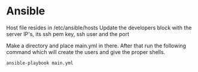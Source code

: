 # Ansible
Host file resides in /etc/ansible/hosts
Update the developers block with the server IP's, its ssh pem key, ssh user and the port

Make a directory and place main.yml in there. After that run the following command which will create the users and give the proper shells.
```
ansible-playbook main.yml
```
